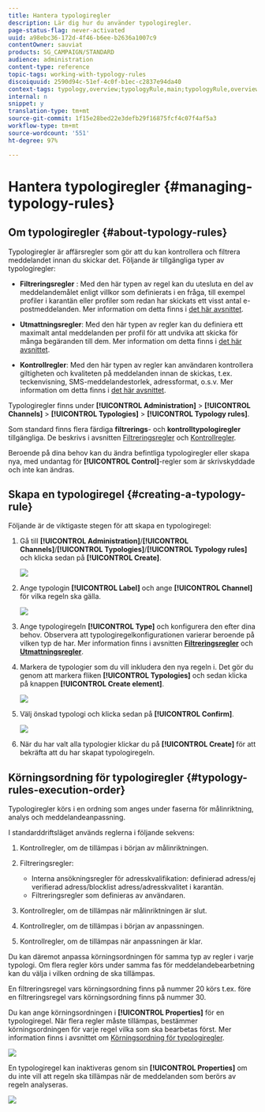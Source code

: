 ```yaml
---
title: Hantera typologiregler
description: Lär dig hur du använder typologiregler.
page-status-flag: never-activated
uuid: a98ebc36-172d-4f46-b6ee-b2636a1007c9
contentOwner: sauviat
products: SG_CAMPAIGN/STANDARD
audience: administration
content-type: reference
topic-tags: working-with-typology-rules
discoiquuid: 2590d94c-51ef-4c0f-b1ec-c2837e94da40
context-tags: typology,overview;typologyRule,main;typologyRule,overview
internal: n
snippet: y
translation-type: tm+mt
source-git-commit: 1f15e28bed22e3defb29f16875fcf4c07f4af5a3
workflow-type: tm+mt
source-wordcount: '551'
ht-degree: 97%

---
```



# Hantera typologiregler {#managing-typology-rules}

## Om typologiregler {#about-typology-rules}

Typologiregler är affärsregler som gör att du kan kontrollera och filtrera meddelandet innan du skickar det. Följande är tillgängliga typer av typologiregler:

* **Filtreringsregler** : Med den här typen av regel kan du utesluta en del av meddelandemålet enligt villkor som definierats i en fråga, till exempel profiler i karantän eller profiler som redan har skickats ett visst antal e-postmeddelanden. Mer information om detta finns i [det här avsnittet](../../sending/using/filtering-rules.md).

* **Utmattningsregler**: Med den här typen av regler kan du definiera ett maximalt antal meddelanden per profil för att undvika att skicka för många begäranden till dem. Mer information om detta finns i [det här avsnittet](../../sending/using/fatigue-rules.md).

* **Kontrollregler**: Med den här typen av regler kan användaren kontrollera giltigheten och kvaliteten på meddelanden innan de skickas, t.ex. teckenvisning, SMS-meddelandestorlek, adressformat, o.s.v. Mer information om detta finns i [det här avsnittet](../../sending/using/control-rules.md).

Typologiregler finns under **[!UICONTROL Administration]** > **[!UICONTROL Channels]** > **[!UICONTROL Typologies]** > **[!UICONTROL Typology rules]**.

Som standard finns flera färdiga **filtrerings**- och **kontrolltypologiregler** tillgängliga. De beskrivs i avsnitten [Filtreringsregler](../../sending/using/fatigue-rules.md) och [Kontrollregler](../../sending/using/control-rules.md).

Beroende på dina behov kan du ändra befintliga typologiregler eller skapa nya, med undantag för **[!UICONTROL Control]**-regler som är skrivskyddade och inte kan ändras.

## Skapa en typologiregel {#creating-a-typology-rule}

Följande är de viktigaste stegen för att skapa en typologiregel:

1. Gå till **[!UICONTROL Administration]**/**[!UICONTROL Channels]**/**[!UICONTROL Typologies]**/**[!UICONTROL Typology rules]** och klicka sedan på **[!UICONTROL Create]**.

   ![](assets/typology_create-rule.png)

1. Ange typologin **[!UICONTROL Label]** och ange **[!UICONTROL Channel]** för vilka regeln ska gälla.

   ![](assets/typology-rule-label.png)

1. Ange typologiregeln **[!UICONTROL Type]** och konfigurera den efter dina behov. Observera att typologiregelkonfigurationen varierar beroende på vilken typ de har. Mer information finns i avsnitten **[Filtreringsregler](../../sending/using/filtering-rules.md)** och **[Utmattningsregler](../../sending/using/fatigue-rules.md)**.

1. Markera de typologier som du vill inkludera den nya regeln i. Det gör du genom att markera fliken **[!UICONTROL Typologies]** och sedan klicka på knappen **[!UICONTROL Create element]**.

   ![](assets/typology-typologies-tab.png)

1. Välj önskad typologi och klicka sedan på **[!UICONTROL Confirm]**.

   ![](assets/typology-link.png)

1. När du har valt alla typologier klickar du på **[!UICONTROL Create]** för att bekräfta att du har skapat typologiregeln.

## Körningsordning för typologiregler {#typology-rules-execution-order}

Typologiregler körs i en ordning som anges under faserna för målinriktning, analys och meddelandeanpassning.

I standarddriftsläget används reglerna i följande sekvens:

1. Kontrollregler, om de tillämpas i början av målinriktningen.
1. Filtreringsregler:

   * Interna ansökningsregler för adresskvalifikation: definierad adress/ej verifierad adress/blocklist adress/adresskvalitet i karantän.
   * Filtreringsregler som definieras av användaren.

1. Kontrollregler, om de tillämpas när målinriktningen är slut.
1. Kontrollregler, om de tillämpas i början av anpassningen.
1. Kontrollregler, om de tillämpas när anpassningen är klar.

Du kan däremot anpassa körningsordningen för samma typ av regler i varje typologi. Om flera regler körs under samma fas för meddelandebearbetning kan du välja i vilken ordning de ska tillämpas.

En filtreringsregel vars körningsordning finns på nummer 20 körs t.ex. före en filtreringsregel vars körningsordning finns på nummer 30.

Du kan ange körningsordningen i **[!UICONTROL Properties]** för en typologiregel. När flera regler måste tillämpas, bestämmer körningsordningen för varje regel vilka som ska bearbetas först. Mer information finns i avsnittet om [Körningsordning för typologiregler](#typology-rules-execution-order).

![](assets/typology_rule-active.png)

En typologiregel kan inaktiveras genom sin **[!UICONTROL Properties]** om du inte vill att regeln ska tillämpas när de meddelanden som berörs av regeln analyseras.

![](assets/typology_rule-order.png)